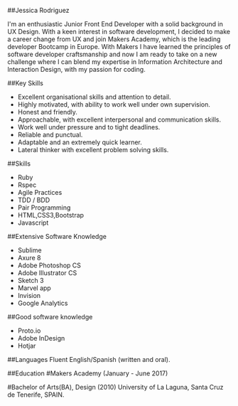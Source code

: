 ##Jessica Rodriguez

I'm an enthusiastic Junior Front End Developer with a solid background in UX Design. With a keen interest in software development, I decided to make a career change from UX and join Makers Academy, which is the leading developer Bootcamp in Europe. With Makers I have learned the principles of software developer craftsmanship and now I am ready to take on a new challenge where I can blend my expertise in Information Architecture and Interaction Design, with my passion for coding.

##Key Skills

* Excellent organisational skills and attention to detail.
* Highly motivated, with ability to work well under own supervision.
* Honest and friendly. 
* Approachable, with excellent interpersonal and communication skills.
* Work well under pressure and to tight deadlines.
* Reliable and punctual.
* Adaptable and an extremely quick learner.
* Lateral thinker with excellent problem solving skills.

##Skills
* Ruby
* Rspec
* Agile Practices
* TDD / BDD
* Pair Programming
* HTML,CSS3,Bootstrap
* Javascript

##Extensive Software Knowledge

* Sublime
* Axure 8
* Adobe Photoshop CS
* Adobe Illustrator CS
* Sketch 3
* Marvel app
* Invision
* Google Analytics

##Good software knowledge
* Proto.io
* Adobe InDesign
* Hotjar

##Languages
Fluent English/Spanish (written and oral).

##Education
#Makers Academy (January - June 2017)

#Bachelor of Arts(BA), Design (2010)
University of La Laguna, Santa Cruz de Tenerife, SPAIN.
